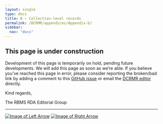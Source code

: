 ```yaml
---
layout: single
type: docs
title: B — Collection-level records
permalink: /DCRMR/appendices/Appendix-b/
sidebar:
  nav: "docs"
---
```



## This page is under construction

Development of this page is temporarily on hold, pending future developments. We will add this page as soon as we’re able. If you believe you’ve reached this page in error, please consider reporting the broken/bad link by adding a comment to this [GitHub issue](https://github.com/rbms-bsc/DCRMR/issues/26) or email the [DCRMR editor](mailto:dcrm.rda@gmail.com) directly.

Kind regards,

The RBMS RDA Editorial Group

---

[![Image of Left Arrow](https://rbms-bsc.github.io/DCRMR/assets/pictures/navigation/Arrow_Left.png "A — MARC 21 Descriptive Conventions Code")](/DCRMR/appendices/Appendix-a/) [![Image of Right Arrow](https://rbms-bsc.github.io/DCRMR/assets/pictures/navigation/Arrow_Right.png "C — Core-level records")](/DCRMR/appendices/Appendix-c/)